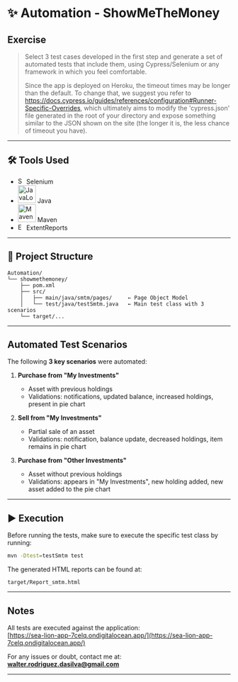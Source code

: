 # ✨ Automation - ShowMeTheMoney

## Exercise

> Select 3 test cases developed in the first step and generate a set of automated tests that include them, using Cypress/Selenium or any framework in which you feel comfortable.
>
> Since the app is deployed on Heroku, the timeout times may be longer than the default. To change that, we suggest you refer to https://docs.cypress.io/guides/references/configuration#Runner-Specific-Overrides, which ultimately aims to modify the 'cypress.json' file generated in the root of your directory and expose something similar to the JSON shown on the site (the longer it is, the less chance of timeout you have).

---

## 🛠 Tools Used

- <img src="https://upload.wikimedia.org/wikipedia/commons/thumb/d/d5/Selenium_Logo.png/1200px-Selenium_Logo.png" alt="SeleniumLogo" width="15"/> Selenium
- <img src="https://1000marcas.net/wp-content/uploads/2020/11/Java-logo.png" alt="JavaLogo" width="40"/> Java
- <img src="https://upload.wikimedia.org/wikipedia/commons/thumb/5/52/Apache_Maven_logo.svg/1200px-Apache_Maven_logo.svg.png" alt="MavenLogo" width="40"/> Maven
- <img src="https://extentreports.com/wp-content/uploads/2018/09/Extent_logomark_transparentbg.png" alt="ExtentReportLogo" width="15"/> ExtentReports

---

## 📂 Project Structure

```
Automation/
└── showmethemoney/
    ├── pom.xml
    ├── src/
    │   ├── main/java/smtm/pages/     ← Page Object Model
    │   └── test/java/testSmtm.java   ← Main test class with 3 scenarios
    └── target/...
```

---

## Automated Test Scenarios

The following **3 key scenarios** were automated:

1. **Purchase from "My Investments"**
   - Asset with previous holdings
   - Validations: notifications, updated balance, increased holdings, present in pie chart

2. **Sell from "My Investments"**
   - Partial sale of an asset
   - Validations: notification, balance update, decreased holdings, item remains in pie chart

3. **Purchase from "Other Investments"**
   - Asset without previous holdings
   - Validations: appears in "My Investments", new holding added, new asset added to the pie chart

---

## ▶️ Execution

Before running the tests, make sure to execute the specific test class by running:

```bash
mvn -Dtest=testSmtm test
```

The generated HTML reports can be found at:
```
target/Report_smtm.html
```

---

## Notes

All tests are executed against the application:  
[https://sea-lion-app-7celq.ondigitalocean.app/](https://sea-lion-app-7celq.ondigitalocean.app/)

For any issues or doubt, contact me at: **walter.rodriguez.dasilva@gmail.com**

---